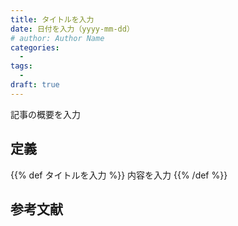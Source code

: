 ```yaml
---
title: タイトルを入力
date: 日付を入力（yyyy-mm-dd）
# author: Author Name
categories:
  -
tags:
  -
draft: true
---
```


記事の概要を入力

<!--more-->

## 定義

{{% def タイトルを入力 %}}
内容を入力
{{% /def %}}

## 参考文献
